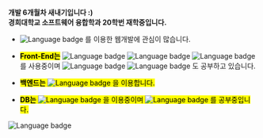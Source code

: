 
<b>개발 6개월차 새내기입니다 :) <br> 
경희대학교 소프트웨어 융합학과 20학번 재학중입니다.</b> <br>
* ![Language badge](https://img.shields.io/badge/-Flask-black?logo=Flask) 를 이용한 웹개발에 관심이 많습니다.
  
* <mark><b>Front-End는</b></mark> ![Language badge](https://img.shields.io/badge/-HTML5-black?logo=HTML5) ![Language badge](https://img.shields.io/badge/-CSS3-black?logo=css3) ![Language badge](https://img.shields.io/badge/-JavaScript-black?logo=javascript) 를 사용중이며 ![Language badge](https://img.shields.io/badge/-vue.js-black?logo=vue.js) ![Language badge](https://img.shields.io/badge/-jQiery-black?logo=jQuery) 도 공부하고 있습니다. 
* <mark><b>백엔드는</b><mark> ![Language badge](https://img.shields.io/badge/-Python-black?logo=python) 을 이용합니다. 
* <mark><b>DB는</b><mark> ![Language badge](https://img.shields.io/badge/-MySQL-black?logo=MySQL) 을 이용중이며 ![Language badge](https://img.shields.io/badge/-MongoDB-black?logo=MongoDB) 를 공부중입니다.  



![Language badge](https://img.shields.io/github/commit-activity/w/beygee/survive) 
